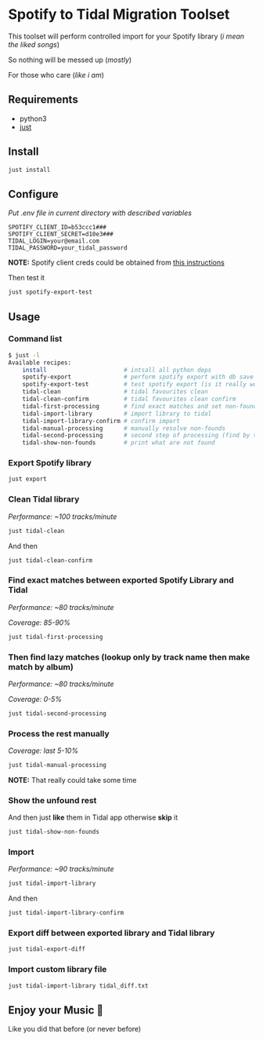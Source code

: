 # Spotify to Tidal Migration Toolset
This toolset will perform controlled import for your Spotify library (*i mean the liked songs*)

So nothing will be messed up (*mostly*)

For those who care (*like i am*)

## Requirements
- python3
- [just](https://github.com/casey/just#installation)
## Install
```bash
just install
```
## Configure
*Put .env file in current directory with described variables*
```
SPOTIFY_CLIENT_ID=b53ccc1###
SPOTIFY_CLIENT_SECRET=d10e3###
TIDAL_LOGIN=your@email.com
TIDAL_PASSWORD=your_tidal_password
```
**NOTE:** Spotify client creds could be obtained from [this instructions](https://spotipy.readthedocs.io/en/2.13.0/#getting-started)

Then test it
```bash
just spotify-export-test
```

## Usage
### Command list
```bash
$ just -l
Available recipes:
    install                      # intsall all python deps
    spotify-export               # perform spotify export with db save
    spotify-export-test          # test spotify export (is it really works?)
    tidal-clean                  # tidal favourites clean
    tidal-clean-confirm          # tidal favourites clean confirm
    tidal-first-processing       # find exact matches and set non-founds
    tidal-import-library         # import library to tidal
    tidal-import-library-confirm # confirm import
    tidal-manual-processing      # manually resolve non-founds
    tidal-second-processing      # second step of processing (find by track name + ignore match by artist)
    tidal-show-non-founds        # print what are not found
```

### Export Spotify library
```bash
just export
```

### Clean Tidal library
*Performance: ~100 tracks/minute*
```bash
just tidal-clean
```
And then
```bash
just tidal-clean-confirm
```

### Find exact matches between exported Spotify Library and Tidal
*Performance: ~80 tracks/minute*

*Coverage: 85-90%*
```bash
just tidal-first-processing
```

### Then find lazy matches (lookup only by track name then make match by album)
*Performance: ~80 tracks/minute*

*Coverage: 0-5%*
```bash
just tidal-second-processing
```

### Process the rest manually
*Coverage: last 5-10%*
```bash
just tidal-manual-processing
```
**NOTE:** That really could take some time

### Show the unfound rest
And then just **like** them in Tidal app otherwise **skip** it
```bash
just tidal-show-non-founds
```

### Import
*Performance: ~90 tracks/minute*
```bash
just tidal-import-library
```
And then
```bash
just tidal-import-library-confirm
```

### Export diff between exported library and Tidal library
```bash
just tidal-export-diff
```

### Import custom library file
```bash
just tidal-import-library tidal_diff.txt
```

## Enjoy your Music :tada:
Like you did that before (or never before)